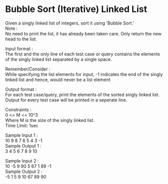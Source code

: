 # Bubble Sort (Iterative) Linked List




Given a singly linked list of integers, sort it using 'Bubble Sort.'                 
Note :                
No need to print the list, it has already been taken care. Only return the new head to the list.               

Input format :              
The first and the only line of each test case or query contains the elements of the singly linked list separated by a single space.              

Remember/Consider :             
While specifying the list elements for input, -1 indicates the end of the singly linked list and hence, would never be a list element               

Output format :             
For each test case/query, print the elements of the sorted singly linked list.                  
Output for every test case will be printed in a seperate line.                     

Constraints :                  
0 <= M <= 10^3             
Where M is the size of the singly linked list.                    
Time Limit: 1sec             

Sample Input 1 :              
10 9 8 7 6 5 4 3 -1               
Sample Output 1 :           
 3 4 5 6 7 8 9 10             
 
Sample Input 2 :               
10 -5 9 90 5 67 1 89 -1              
Sample Output 2 :           
-5 1 5 9 10 67 89 90        


